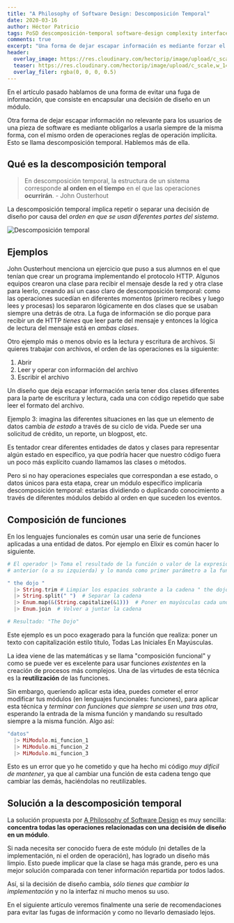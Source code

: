 ```yaml
---
title: "A Philosophy of Software Design: Descomposición Temporal"
date: 2020-03-16
author: Héctor Patricio
tags: PoSD descomposición-temporal software-design complexity interfaces
comments: true
excerpt: "Una forma de dejar escapar información es mediante forzar el orden de las operaciones de un módulo. Veamos cómo evitarlo."
header:
  overlay_image: https://res.cloudinary.com/hectorip/image/upload/c_scale,w_1400/v1584251653/A240034B-230E-4BA2-843D-32357D921811_mwdnzk.jpg
  teaser: https://res.cloudinary.com/hectorip/image/upload/c_scale,w_1400/v1584251653/A240034B-230E-4BA2-843D-32357D921811_mwdnzk.jpg
  overlay_filer: rgba(0, 0, 0, 0.5)
---
```


En el artículo pasado hablamos de una forma de evitar una fuga de información, que consiste en encapsular una decisión de diseño en un módulo.

Otra forma de dejar escapar información no relevante para los usuarios de una pieza de software es mediante obligarlos a usarla siempre de la misma forma, con el mismo orden de operaciones reglas de operación implícita. Esto se llama descomposición temporal. Hablemos más de ella.

## Qué es la descomposición temporal

> En descomposición temporal, la estructura de un sistema corresponde **al orden en el tiempo** en el que las operaciones **ocurrirán**. - John Ousterhout

La descomposición temporal implica repetir o separar una decisión de diseño por causa del _orden en que se usan diferentes partes del sistema_.

![Descomposición temporal](https://res.cloudinary.com/hectorip/image/upload/c_scale,w_1200/v1584345818/A85931E4-BBF3-4301-98D3-ACE20942AF9E_hugdbz.png)

## Ejemplos

John Ousterhout menciona un ejercicio que puso a sus alumnos en el que tenían que crear un programa implementando el protocolo HTTP. Algunos equipos crearon una clase para recibir el mensaje desde la red y otra clase para leerlo, creando así un caso claro de descomposición temporal: como las operaciones sucedían en diferentes momentos (primero recibes y luego lees y procesas) los separaron lógicamente en dos clases que se usaban siempre una detrás de otra. La fuga de información se dio porque para recibir un de HTTP _tienes_ que leer parte del mensaje y entonces la lógica de lectura del mensaje está en _ambas clases_.

Otro ejemplo más o menos obvio es la lectura y escritura de archivos. Si quieres trabajar con archivos, el orden de las operaciones es la siguiente: 

1. Abrir
2. Leer y operar con información del archivo
3. Escribir el archivo

Un diseño que deja escapar información sería tener dos clases diferentes para la parte de escritura y lectura, cada una con código repetido que sabe leer el formato del archivo.

Ejemplo 3: imagina las diferentes situaciones en las que un elemento de datos cambia _de estado_ a través de su ciclo de vida. Puede ser una solicitud de crédito, un reporte, un blogpost, etc.

Es tentador crear diferentes entidades de datos y clases para representar algún estado en específico, ya que podría hacer que nuestro código fuera un poco más explícito cuando llamamos las clases o métodos.

Pero si no hay operaciones especiales que correspondan a ese estado, o datos únicos para esta etapa, crear un módulo específico implicaría descomposición temporal: estarías dividiendo o duplicando conocimiento a través de diferentes módulos debido al orden en que suceden los eventos.

## Composición de funciones

En los lenguajes funcionales es común usar una serie de funciones aplicadas a una entidad de datos. Por ejemplo en Elixir es común hacer lo siguiente.

```elixir
# El operador |> Toma el resultado de la función o valor de la expresión
# anterior (o a su izquierda) y lo manda como primer parámetro a la función # a la derecha, parecido a una redirección de salida de Unix

" the dojo "
  |> String.trim # Limpiar los espacios sobrante a la cadena " the dojo "
  |> String.split(" ")  # Separar la cadena
  |> Enum.map(&(String.capitalize(&1)))  # Poner en mayúsculas cada uno de los elementos
  |> Enum.join  # Volver a juntar la cadena

# Resultado: "The Dojo"
```

Este ejemplo es un poco exagerado para la función que realiza: poner un texto con capitalización estilo título, Todas Las Iniciales En Mayúsculas.

La idea viene de las matemáticas y se llama "composición funcional" y como se puede ver es excelente para usar funciones _existentes_ en la creación de procesos más complejos. Una de las virtudes de esta técnica es la **reutilización** de las funciones.

Sin embargo, queriendo aplicar esta idea, puedes cometer el error modificar tus módulos (en lenguajes funcionales: funciones), para aplicar esta técnica y _terminar con funciones que siempre se usen una tras otra_, esperando la entrada de la misma función y mandando su resultado siempre a la misma función. Algo así:

```elixir
"datos"
  |> MiModulo.mi_funcion_1
  |> MiModulo.mi_funcion_2
  |> MiModulo.mi_funcion_3
```

Esto es un error que yo he cometido y que ha hecho mi código _muy difícil de mantener_, ya que al cambiar una función de esta cadena tengo que cambiar las demás, haciéndolas no reutilizables.

## Solución a la descomposición temporal

La solución propuesta por [A Philosophy of Software Design](https://amzn.to/3ba4MEj) es muy sencilla: **concentra todas las operaciones relacionadas con una decisión de diseño en un módulo**. 

Si nada necesita ser conocido fuera de este módulo (ni detalles de la implementación, ni el orden de operación), has logrado un diseño más limpio. Esto puede implicar que la clase se haga más grande, pero es una mejor solución comparada con tener información repartida por todos lados. 

Así, si la decisión de diseño cambia, _sólo tienes que cambiar la implementación_ y no la interfaz ni mucho menos su uso.

En el siguiente artículo veremos finalmente una serie de recomendaciones para evitar las fugas de información y como no llevarlo demasiado lejos.
